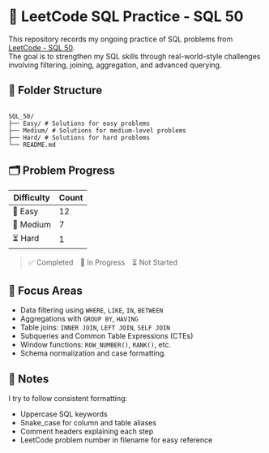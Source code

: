 # 🧠 LeetCode SQL Practice - SQL 50

This repository records my ongoing practice of SQL problems from [LeetCode - SQL 50]([https://leetcode.com/problemset/database/](https://leetcode.com/studyplan/top-sql-50/)).  
The goal is to strengthen my SQL skills through real-world-style challenges involving filtering, joining, aggregation, and advanced querying.



## 📁 Folder Structure

<pre lang="markdown"><code> 
SQL_50/
├── Easy/ # Solutions for easy problems
├── Medium/ # Solutions for medium-level problems
├── Hard/ # Solutions for hard problems
└── README.md
</code></pre>

## 🗂️ Problem Progress

| Difficulty | Count |
|------------|-------|
| 🔄 Easy     | 12    |
| 🔄 Medium   | 7     |
| ⏳ Hard     | 1     |

> ✅ Completed　🔄 In Progress　⏳ Not Started


## 📌 Focus Areas

- Data filtering using `WHERE`, `LIKE`, `IN`, `BETWEEN`
- Aggregations with `GROUP BY`, `HAVING`
- Table joins: `INNER JOIN`, `LEFT JOIN`, `SELF JOIN`
- Subqueries and Common Table Expressions (CTEs)
- Window functions: `ROW_NUMBER()`, `RANK()`, etc.
- Schema normalization and case formatting.


## 📝 Notes

I try to follow consistent formatting:
- Uppercase SQL keywords
- Snake_case for column and table aliases
- Comment headers explaining each step
- LeetCode problem number in filename for easy reference

